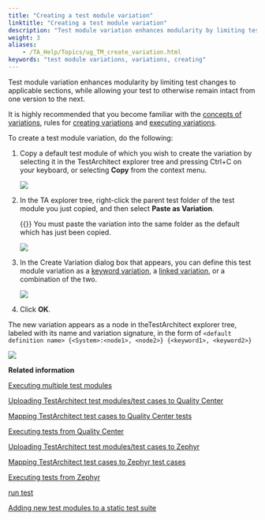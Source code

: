 ```yaml
--- 
title: "Creating a test module variation"
linktitle: "Creating a test module variation"
description: "Test module variation enhances modularity by limiting test changes to applicable sections, while allowing your test to otherwise remain intact from one version to the next."
weight: 3
aliases: 
    - /TA_Help/Topics/ug_TM_create_variation.html
keywords: "test module variations, variations, creating"
---
```


Test module variation enhances modularity by limiting test changes to applicable sections, while allowing your test to otherwise remain intact from one version to the next.

It is highly recommended that you become familiar with the [concepts of variations](/user-guide/variations/), rules for [creating variations](/user-guide/variations/rules-for-creating-variations/) and [executing variations](/user-guide/variations/rules-for-executing-with-variations/).

To create a test module variation, do the following:

1.  Copy a default test module of which you wish to create the variation by selecting it in the TestArchitect explorer tree and pressing Ctrl+C on your keyboard, or selecting **Copy** from the context menu.

    ![](/images/TA_Help/Images/TM_var.png)

2.  In the TA explorer tree, right-click the parent test folder of the test module you just copied, and then select **Paste as Variation**.

    {{<remember>}} You must paste the variation into the same folder as the default which has just been copied.

    ![](/images/TA_Help/Images/TM_var_1.png)

3.  In the Create Variation dialog box that appears, you can define this test module variation as a [keyword variation](/user-guide/variations/creating-keyword-variations), a [linked variation](/user-guide/variations/creating-linked-variations/creating-a-variation), or a combination of the two.

    ![](/images/TA_Help/Images/ug_TM_variation.png)

4.  Click **OK**.


The new variation appears as a node in theTestArchitect explorer tree, labeled with its name and variation signature, in the form of `<default definition name> {<System>:<node1>, <node2>} {<keyword1>, <keyword2>}`

![](/images/TA_Help/Images/TM_var_2.png)




**Related information**  


[Executing multiple test modules](/user-guide/test-execution/methods-of-test-execution/executing-multiple-test-modules)

[Uploading TestArchitect test modules/test cases to Quality Center](/user-guide/integration-with-third-party-tools/hp-quality-center/features/uploading-testarchitect-test-modules-test-cases-to-quality-center/)

[Mapping TestArchitect test cases to Quality Center tests](/user-guide/integration-with-third-party-tools/hp-quality-center/configuring-integration-with-hp-quality-center/setting-up-the-connection-with-quality-center/mapping-testarchitect-test-cases-to-quality-center-tests)

[Executing tests from Quality Center](/user-guide/integration-with-third-party-tools/hp-quality-center/features/executing-tests-from-quality-center)

[Uploading TestArchitect test modules/test cases to Zephyr](/user-guide/integration-with-third-party-tools/zephyr-integration/features-of-testarchitect-zephyr-integration/uploading-testarchitect-test-modules-test-cases-to-zephyr/)

[Mapping TestArchitect test cases to Zephyr test cases](/user-guide/integration-with-third-party-tools/zephyr-integration/features-of-testarchitect-zephyr-integration/mapping-testarchitect-test-cases-to-zephyr-test-cases)

[Executing tests from Zephyr](/user-guide/integration-with-third-party-tools/zephyr-integration/features-of-testarchitect-zephyr-integration/executing-tests-from-zephyr)

[run test](/automation-guide/action-based-testing-language/built-in-actions/test-support-actions/control-flow/run-test)

[Adding new test modules to a static test suite](/user-guide/projects-and-project-items/project-items/test-suites/static-test-suites/adding-new-test-modules-to-a-static-test-suite)

